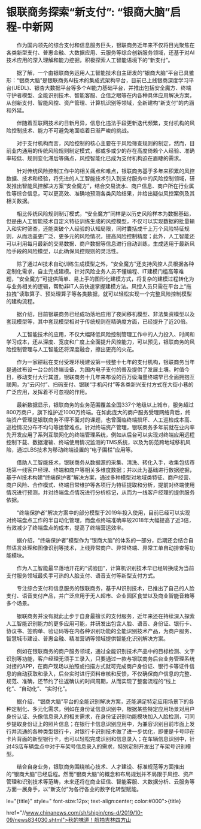 # 银联商务探索“新支付”: “银商大脑”启程-中新网

　　作为国内领先的综合支付和信息服务巨头，银联商务近年来不仅将目光聚焦在各类新型支付、普惠金融、大数据应用、云服务等综合创新服务领域，还基于对AI技术应用的深入理解和能力挖掘，积极探索人工智能语境下的“新支付”。

　　据了解，一个由银联商务运用人工智能技术自主研发的“银商大脑”平台已具雏形：“银商大脑”是银联商务AI技术的集成式架构平台，目前已上线银商深度学习平台(UEDL)、银杏大数据平台等多个AI能力基础平台，并推出包括安全魔方、终端守护者模型、全能识别技术、智能客服、企信之眼等在内各种具体应用解决方案，从创新支付、智能风控、资产管理、计算机识别等领域，全新建构“新支付”的内涵和外延。

　　伴随着互联网技术的日新月异，信息化违法手段更新迭代频繁，支付机构的风险控制技术、能力不可避免地面临着日渐严峻的挑战。

　　对于支付机构而言，风险控制的核心主要在于风险筛查规则的制定，然而，目前业内通用的传统风险规则制定模式，都或多或少的存在高度倚赖个人经验、准确率较低、规则变化滞后等痛点，风控智能化已成为支付机构迫在眉睫的需求。

　　针对传统风险控制工作中的相关痛点和难点，银联商务基于多年来积累的风控数据、技术和经验，将先进的人工智能技术引入到支付服务中的风险控制领域，研发推出智能风控解决方案“安全魔方”，结合交易流水、商户信息、商户所在行业属性等综合信息，可以更高效、准确地预测各类风险结果，并给出疑似风控案例及其相关数据。

　　相比传统风险规则制订模式，“安全魔方”同样是以历史风险样本为数据基础，但是由人工智能技术自定义特征训练生成的风控模型，不仅可以实现数据的批量输入和实时筛查，还能突破个人经验的认知局限，同时囊括成千上万个风险特征规则，从而涵盖更广泛、更多元的风险情况，提高风险控制精度；此外，人工智能还可以利用每月最新的交易数据、商户数据等信息进行自动训练，生成适用于最新风险手段的风险模型，以此确保风控规则的灵活性。

　　除了通过AI技术自动训练生成模型之外，“安全魔方”还支持风控人员根据各种定制化需求，自主完成建模。针对风险业务人员不懂编程、IT建模门槛高等难题，“安全魔方”可提供简单、易上手的图形化建模方式，将复杂的建模过程转化为与业务相关的逻辑，帮助非IT人员快速掌握建模方法。风控人员只需在平台上“拖拉拽”读取算子、预处理算子等各类数据，就可以轻松实现一个完整风险控制模型的建构流程。

　　据介绍，目前银联商务已经成功落地应用了夜间移机模型、非法集资模型以及套现模型等，其中套现模型相对于传统规则在精确度方面，已经提升了近20倍。

　　人工智能技术的应用，不仅大幅降低风险控制管理工作中的人力投入、时间和学习成本，还从深度、宽度和广度上全面提升风控能力，可以预见，银联商务的风险控制管理与人工智能还将深度融合，擦出更亮的火花。

　　作为一家耕耘在支付受理环境建设第一线整十七年的支付机构，银联商务当年是通过布设一台台的终端设备，为国内电子支付的普及提供了发展土壤。时值今日，移动支付大行其道，银联商务十几年来布设的百万级海量终端早已全面拥抱互联网，为“云闪付”、扫码支付、银联“手机闪付”等各类新兴支付方式在大街小巷的广泛应用，发挥着不可忽视的作用。

　　最新数据显示，银联商务的业务范围覆盖全国337个地级以上城市，服务超过800万商户，旗下维护近1000万终端。在如此庞大的商户服务受理网络背后，终端资产管理是银联商务不得不面对的课题，也曾面临终端损坏、人工巡检成本高、巡检情况分布不均匀等运营难点。针对终端资产管理，银联商务多年前就在业内率先开发应用了系列互联网化的终端管理系统，例如从后台可以实现对终端应用远程控制下载、数据灌输、终端使用情况监测的TMS系统，以及为防范跨地域移机风险，通过LBS技术为移动终端设置的“电子围栏”应用等。

　　借助人工智能技术，银联商务从数据源的采集、清洗、转化入手，收集包括市场第一线客户经理、终端和商户等相关多维度数据；并以此为基础进行数据挖掘，基于AI技术构建“终端保护者”解决方案，通过多种模型对地域类特征、商户经营、商户风险、合作模式、终端日常维护等各项行为特征提取和分析，提前对终端使用情况进行预测，并对终端盘点情况进行分析标记，从而为一线客户经理的提供服务依据。

　　“终端保护者”解决方案中的部分模型于2019年投入使用，目前已经可以实现对终端盘点工作的半自动化管理，而盘点终端准确率较2018年大幅提高了近3倍，有效减少了终端盘点的成本，提高了终端营运效率。

　　据介绍，“终端保护者”模型作为“银商大脑”的体系的一部分，后期还会结合自然语言处理和图像识别等技术，上线异常商户、异常终端、异常工单自动排查等功能模块。

　　作为人工智能最早落地开花的“试验田”，计算机识别技术早已经转换成为当前支付服务领域最炙手可热的人脸支付、语音支付等新型支付方式。

　　专注综合支付和信息服务的银联商务，基于AI识别技术，已推出了自己的人脸支付、语音支付产品，并广泛应用于无人超市、企业园区食堂以及商业智能音箱等多个场景。

　　银联商务并没有就此止步于自身最擅长的支付服务，近年来还在持续深入探索人工智能识别能力的更多应用可能，并研发出包含人脸、语音、身份证、银行卡、协议书、签购单、验证码等在内各种识别功能的全能识别技术产品，为商户服务、智慧城市建设、普惠金融、精准营销等领域提供智能化识别解决方案。

　　例如在银联商务的商户服务领域，通过全能识别技术产品中的目标检测、文字识别等功能，客户经理无须手工录入，只要通过一款与银联商务后台业务管理系统对接的APP，在商户现场以拍照或扫描方式就可完成商户身份证、银行卡等证件信息的自动获取和录入，后台实时进行资料审核和反馈，不仅确保商户信息的完整、规范、准确，还节约了往返确认的时间周期，从而实现了整套流程的“线上化”、“自动化”、“实时化”。

　　据介绍，“银商大脑”平台的全能识别解决方案，还能满足特定应用场景下的各种定制化、多元化需求，例如在身份证信息识别中，根据某些特定应用场景对用户身份认证、头像信息录入的相关需求，在身份证识别功能模块加入人脸检测，可同步提取身份证上的照片信息；在银行卡信息识别应用中，为兼容识别目前市面上发行并流通的各种类型银行卡，对银行卡识别技术做了进一步优化，即便是卡号印在卡片背面的新型银行卡，也可以轻松完成识别和信息录入；在车辆信息识别中，针对4S店车辆盘点中对于车架号信息录入的需求，特别定制开发出了车架号识别模型。

　　结合自身业务，银联商务围绕核心技术、人才建设、标准规范等方面推出的“银商大脑”已经启程。然而“银商大脑”的概念和布局规划并不局限于风控、资产管理和识别技术等范畴，未来还将在商业征信、智能客服、大数据分析、云服务等方面一展身手，以“新支付”为各行各业的数字化转型赋能。

le="{title}" style=" font-size:12px; text-align:center; color:#000">{title}

href="//www.chinanews.com/sh/shipin/cns-d/2019/10-09/news834030.shtml">秋的味道！航拍吉林四方山
